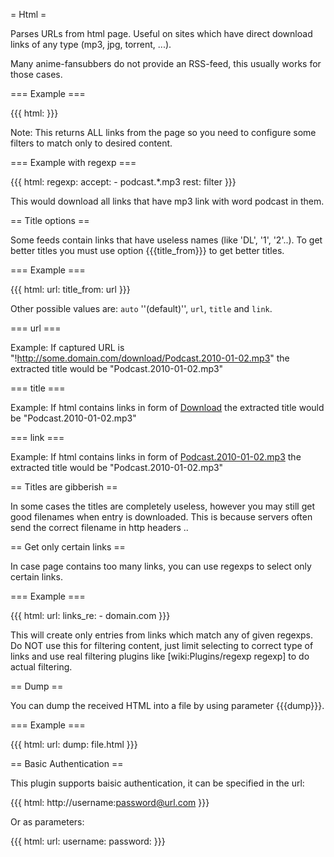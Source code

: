 = Html =

Parses URLs from html page. Useful on sites which have direct download links of any type (mp3, jpg, torrent, ...).

Many anime-fansubbers do not provide an RSS-feed, this usually works for those cases.

=== Example ===

{{{
html: <url>
}}}

Note: This returns ALL links from the page so you need to configure some filters to match only to desired content.

=== Example with regexp ===

{{{
html: <url>
regexp:
  accept:
    - podcast.*\.mp3
  rest: filter
}}}

This would download all links that have mp3 link with word podcast in them.

== Title options ==

Some feeds contain links that have useless names (like 'DL', '1', '2'..). To get better titles you must use option {{{title_from}}} to get better titles.

=== Example ===

{{{
html:
  url: <url>
  title_from: url
}}}

Other possible values are: `auto` ''(default)'', `url`, `title` and `link`. 

=== url ===

Example: If captured URL is "!http://some.domain.com/download/Podcast.2010-01-02.mp3" the extracted title would be "Podcast.2010-01-02.mp3"

=== title ===

Example: If html contains links in form of <a href="!http://some.domain.com/download?id=1245932" title="Podcast.2010-01-02.mp3">Download</a> the extracted title would be "Podcast.2010-01-02.mp3"

=== link ===

Example: If html contains links in form of <a href="!http://some.domain.com/download?id=1245932">Podcast.2010-01-02.mp3</a> the extracted title would be "Podcast.2010-01-02.mp3"

== Titles are gibberish ==

In some cases the titles are completely useless, however you may still get good filenames when entry is downloaded. This is because servers often send the correct filename in http headers ..

== Get only certain links ==

In case page contains too many links, you can use regexps to select only certain links.

=== Example ===

{{{
html:
  url: <url>
  links_re:
    - domain\.com
}}}

This will create only entries from links which match any of given regexps. Do NOT use this for filtering content, just limit selecting to correct type of links and use real filtering plugins like [wiki:Plugins/regexp regexp] to do actual filtering.

== Dump ==

You can dump the received HTML into a file by using parameter {{{dump}}}.

=== Example ===

{{{
html:
  url: <url>
  dump: file.html
}}}

== Basic Authentication ==

This plugin supports baisic authentication, it can be specified in the url:

{{{
html: http://username:password@url.com
}}}

Or as parameters:

{{{
html:
  url: <url>
  username: <username>
  password: <password>
}}}
